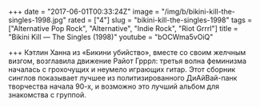 +++
date = "2017-06-01T00:33:24Z"
image = "/img/b/bikini-kill-the-singles-1998.jpg"
rated = ["4"]
slug = "bikini-kill-the-singles-1998"
tags = ["Alternative Pop Rock", "Alternative", "Indie Rock", "Riot Grrrl"]
title = "Bikini Kill — The Singles (1998)"
youtube = "bOCWma5vOiQ"

+++
Кэтлин Ханна из&nbsp;&laquo;Бикини убийство&raquo;, вместе со&nbsp;своим желчным визгом, возглавила движение Райот Грррл: третья волна феминизма началась с&nbsp;грохочущих и&nbsp;неумело играющих гитар. Этот сборник синглов показывает лучшее из&nbsp;политизированного ДиАйВай-панк творчества начала 90-х, и&nbsp;возможно это лучший альбом для знакомства с&nbsp;группой.